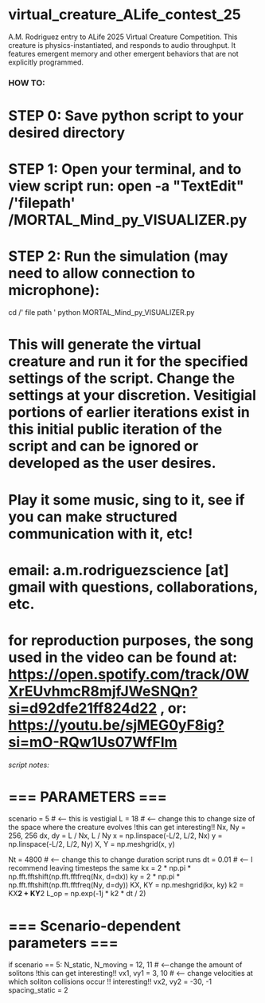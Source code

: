 # virtual_creature_ALife_contest_25
A.M. Rodriguez entry to ALife 2025 Virtual Creature Competition. This creature is physics-instantiated, and responds to audio throughput. It features emergent memory and other emergent behaviors that are not explicitly programmed.

### HOW TO: ###

# STEP 0: Save python script to your desired directory

# STEP 1: Open your terminal, and to view script run: open -a "TextEdit" /'filepath' /MORTAL_Mind_py_VISUALIZER.py

# STEP 2: Run the simulation (may need to allow connection to microphone): 
cd /' file path '
python MORTAL_Mind_py_VISUALIZER.py

# This will generate the virtual creature and run it for the specified settings of the script.  Change the settings at your discretion.  Vesitigial portions of earlier iterations exist in this initial public iteration of the script and can be ignored or developed as the user desires.

# Play it some music, sing to it, see if you can make structured communication with it, etc!

# email: a.m.rodriguezscience [at] gmail with questions, collaborations, etc.

# for reproduction purposes, the song used in the video can be found at: https://open.spotify.com/track/0WXrEUvhmcR8mjfJWeSNQn?si=d92dfe21ff824d22 , or: https://youtu.be/sjMEG0yF8ig?si=mO-RQw1Us07WfFIm


###### script notes: ######


# === PARAMETERS ===
scenario = 5 # <-- this is vestigial
L = 18  # <-- change this to change size of the space where the creature evolves !this can get interesting!!
Nx, Ny = 256, 256
dx, dy = L / Nx, L / Ny
x = np.linspace(-L/2, L/2, Nx)
y = np.linspace(-L/2, L/2, Ny)
X, Y = np.meshgrid(x, y)

Nt = 4800  # <-- change this to change duration script runs
dt = 0.01 # <-- I recommend leaving timesteps the same
kx = 2 * np.pi * np.fft.fftshift(np.fft.fftfreq(Nx, d=dx))
ky = 2 * np.pi * np.fft.fftshift(np.fft.fftfreq(Ny, d=dy))
KX, KY = np.meshgrid(kx, ky)
k2 = KX**2 + KY**2
L_op = np.exp(-1j * k2 * dt / 2)

# === Scenario-dependent parameters ===
if scenario == 5:
    N_static, N_moving = 12, 11  # <--change the amount of solitons !this can get interesting!!
    vx1, vy1 = 3, 10  # <-- change velocities at which soliton collisions occur !! interesting!!
    vx2, vy2 = -30, -1
    spacing_static = 2

